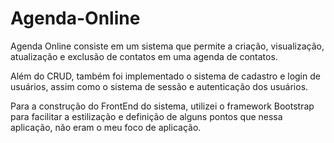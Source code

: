 # Agenda-Online

Agenda Online consiste em um sistema que permite a criação, visualização, atualização e exclusão de contatos em uma agenda de contatos.

Além do CRUD, também foi implementado o sistema de cadastro e login de usuários, assim como o sistema de sessão e autenticação dos usuários.

Para a construção do FrontEnd do sistema, utilizei o framework Bootstrap para facilitar a estilização e definição de alguns pontos que nessa aplicação, não eram o meu foco de aplicação.


